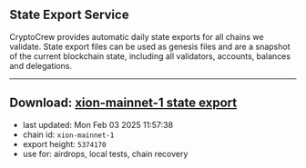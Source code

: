 ## State Export Service
CryptoCrew provides automatic daily state exports for all chains we validate. State export files can be used as genesis files and are a snapshot of the current blockchain state, including all validators, accounts, balances and delegations.

---
**Download: [xion-mainnet-1 state export](https://dl-eu2.ccvalidators.com/SERVICE/xion/xion-mainnet-1_export_5374170.json)**
---

- last updated: Mon Feb 03 2025 11:57:38
- chain id: `xion-mainnet-1`
- export height: `5374170`
- use for: airdrops, local tests, chain recovery

